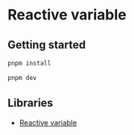 # Reactive variable

## Getting started

```bash
pnpm install

pnpm dev
```

## Libraries

- [Reactive variable](https://www.apollographql.com/docs/react/local-state/reactive-variables/#usereactivevar-hook)
